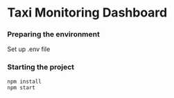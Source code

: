 # Taxi Monitoring Dashboard
### Preparing the environment
Set up .env file

### Starting the project
```
npm install
npm start
```
